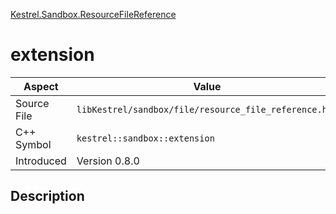 [Kestrel.Sandbox.ResourceFileReference](index.md)
# extension
| Aspect | Value |
| --- | --- |
| Source File | `libKestrel/sandbox/file/resource_file_reference.hpp` |
| C++ Symbol | `kestrel::sandbox::extension` |
| Introduced | Version 0.8.0 |
## Description
